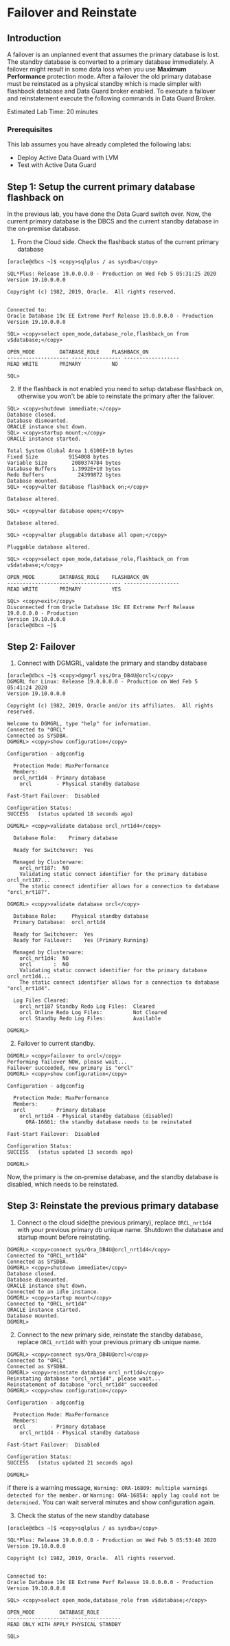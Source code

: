 # Failover and Reinstate

## Introduction

A failover is an unplanned event that assumes the primary database is lost. The standby database is converted to a primary database immediately. A failover might result in some data loss when you use **Maximum Performance** protection mode. After a failover the old primary database must be reinstated as a physical standby which is made simpler with flashback database and Data Guard broker enabled. To execute a failover and reinstatement execute the following commands in Data Guard Broker. 

Estimated Lab Time: 20 minutes

### Prerequisites

This lab assumes you have already completed the following labs:

- Deploy Active Data Guard with LVM
- Test with Active Data Guard

## **Step 1:** Setup the current primary database flashback on

In the previous lab, you have done the Data Guard switch over. Now, the current primary database is the DBCS and the current standby database in the on-premise database.

1. From the Cloud side. Check the flashback status of the current primary database

```
[oracle@dbcs ~]$ <copy>sqlplus / as sysdba</copy>

SQL*Plus: Release 19.0.0.0.0 - Production on Wed Feb 5 05:31:25 2020
Version 19.10.0.0.0

Copyright (c) 1982, 2019, Oracle.  All rights reserved.


Connected to:
Oracle Database 19c EE Extreme Perf Release 19.0.0.0.0 - Production
Version 19.10.0.0.0

SQL> <copy>select open_mode,database_role,flashback_on from v$database;</copy>

OPEN_MODE	     DATABASE_ROLE    FLASHBACK_ON
-------------------- ---------------- ------------------
READ WRITE	     PRIMARY	      NO

SQL> 
```

2. If the flashback is not enabled you need to setup database flashback on, otherwise you won't be able to reinstate the primary after the failover.

```
SQL> <copy>shutdown immediate;</copy>
Database closed.
Database dismounted.
ORACLE instance shut down.
SQL> <copy>startup mount;</copy>
ORACLE instance started.

Total System Global Area 1.6106E+10 bytes
Fixed Size		    9154008 bytes
Variable Size		 2080374784 bytes
Database Buffers	 1.3992E+10 bytes
Redo Buffers		   24399872 bytes
Database mounted.
SQL> <copy>alter database flashback on;</copy>

Database altered.

SQL> <copy>alter database open;</copy>

Database altered.

SQL> <copy>alter pluggable database all open;</copy>

Pluggable database altered.

SQL> <copy>select open_mode,database_role,flashback_on from v$database;</copy>

OPEN_MODE	     DATABASE_ROLE    FLASHBACK_ON
-------------------- ---------------- ------------------
READ WRITE	     PRIMARY	      YES

SQL> <copy>exit</copy>
Disconnected from Oracle Database 19c EE Extreme Perf Release 19.0.0.0.0 - Production
Version 19.10.0.0.0
[oracle@dbcs ~]$ 
```

## **Step 2:** Failover

1. Connect with DGMGRL, validate the primary and standby database

```
[oracle@dbcs ~]$ <copy>dgmgrl sys/Ora_DB4U@orcl</copy>
DGMGRL for Linux: Release 19.0.0.0.0 - Production on Wed Feb 5 05:41:24 2020
Version 19.10.0.0.0

Copyright (c) 1982, 2019, Oracle and/or its affiliates.  All rights reserved.

Welcome to DGMGRL, type "help" for information.
Connected to "ORCL"
Connected as SYSDBA.
DGMGRL> <copy>show configuration</copy>

Configuration - adgconfig

  Protection Mode: MaxPerformance
  Members:
  orcl_nrt1d4 - Primary database
    orcl        - Physical standby database 

Fast-Start Failover:  Disabled

Configuration Status:
SUCCESS   (status updated 18 seconds ago)

DGMGRL> <copy>validate database orcl_nrt1d4</copy>

  Database Role:    Primary database

  Ready for Switchover:  Yes

  Managed by Clusterware:
    orcl_nrt187:  NO             
    Validating static connect identifier for the primary database orcl_nrt187...
    The static connect identifier allows for a connection to database "orcl_nrt187".

DGMGRL> <copy>validate database orcl</copy>

  Database Role:     Physical standby database
  Primary Database:  orcl_nrt1d4

  Ready for Switchover:  Yes
  Ready for Failover:    Yes (Primary Running)

  Managed by Clusterware:
    orcl_nrt1d4:  NO             
    orcl       :  NO             
    Validating static connect identifier for the primary database orcl_nrt1d4...
    The static connect identifier allows for a connection to database "orcl_nrt1d4".

  Log Files Cleared:
    orcl_nrt187 Standby Redo Log Files:  Cleared
    orcl Online Redo Log Files:          Not Cleared
    orcl Standby Redo Log Files:         Available

DGMGRL>  
```

2. Failover to current standby.

```
DGMGRL> <copy>failover to orcl</copy>
Performing failover NOW, please wait...
Failover succeeded, new primary is "orcl"
DGMGRL> <copy>show configuration</copy>

Configuration - adgconfig

  Protection Mode: MaxPerformance
  Members:
  orcl        - Primary database
    orcl_nrt1d4 - Physical standby database (disabled)
      ORA-16661: the standby database needs to be reinstated

Fast-Start Failover:  Disabled

Configuration Status:
SUCCESS   (status updated 13 seconds ago)

DGMGRL> 
```

Now, the primary is the on-premise database, and the standby database is disabled, which needs to be reinstated.

## **Step 3:** Reinstate the previous primary database

1. Connect o the cloud side(the previous primary), replace `ORCL_nrt1d4` with your previous primary db unique name. Shutdown the database and startup mount before reinstating. 

```
DGMGRL> <copy>connect sys/Ora_DB4U@orcl_nrt1d4</copy>
Connected to "ORCL_nrt1d4"
Connected as SYSDBA.
DGMGRL> <copy>shutdown immediate</copy>
Database closed.
Database dismounted.
ORACLE instance shut down.
Connected to an idle instance.
DGMGRL> <copy>startup mount</copy>
Connected to "ORCL_nrt1d4"
ORACLE instance started.
Database mounted.
DGMGRL>  
```

2. Connect to the new primary side, reinstate the standby database, replace `ORCL_nrt1d4` with your previous primary db unique name.

```
DGMGRL> <copy>connect sys/Ora_DB4U@orcl</copy>
Connected to "ORCL"
Connected as SYSDBA.
DGMGRL> <copy>reinstate database orcl_nrt1d4</copy>
Reinstating database "orcl_nrt1d4", please wait...
Reinstatement of database "orcl_nrt1d4" succeeded
DGMGRL> <copy>show configuration</copy>

Configuration - adgconfig

  Protection Mode: MaxPerformance
  Members:
  orcl        - Primary database
    orcl_nrt1d4 - Physical standby database 

Fast-Start Failover:  Disabled

Configuration Status:
SUCCESS   (status updated 21 seconds ago)

DGMGRL> 
```

if there is a warning message, `Warning: ORA-16809: multiple warnings detected for the member.` or `Warning: ORA-16854: apply lag could not be determined.` You can wait serveral minutes and show configuration again.

3. Check the status of the new standby database

```
[oracle@dbcs ~]$ <copy>sqlplus / as sysdba</copy>

SQL*Plus: Release 19.0.0.0.0 - Production on Wed Feb 5 05:53:48 2020
Version 19.10.0.0.0

Copyright (c) 1982, 2019, Oracle.  All rights reserved.


Connected to:
Oracle Database 19c EE Extreme Perf Release 19.0.0.0.0 - Production
Version 19.10.0.0.0

SQL> <copy>select open_mode,database_role from v$database;</copy>

OPEN_MODE	     DATABASE_ROLE
-------------------- ----------------
READ ONLY WITH APPLY PHYSICAL STANDBY

SQL> 
```

